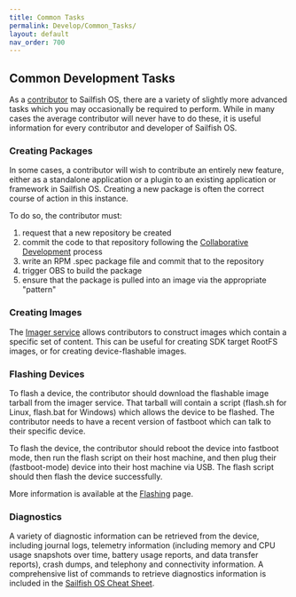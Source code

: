 ```yaml
---
title: Common Tasks
permalink: Develop/Common_Tasks/
layout: default
nav_order: 700
---
```


## Common Development Tasks

As a [contributor](/Develop/Collaborate) to Sailfish OS, there are a variety of slightly more advanced tasks which you may occasionally be required to perform. While in many cases the average contributor will never have to do these, it is useful information for every contributor and developer of Sailfish OS.

### Creating Packages

In some cases, a contributor will wish to contribute an entirely new feature, either as a standalone application or a plugin to an existing application or framework in Sailfish OS. Creating a new package is often the correct course of action in this instance.

To do so, the contributor must:

1.  request that a new repository be created
2.  commit the code to that repository following the [Collaborative Development](/Develop/Collaborate) process
3.  write an RPM .spec package file and commit that to the repository
4.  trigger OBS to build the package
5.  ensure that the package is pulled into an image via the appropriate "pattern"

### Creating Images

The [Imager service](/Services/Development/Image_Creator) allows contributors to construct images which contain a specific set of content. This can be useful for creating SDK target RootFS images, or for creating device-flashable images.

### Flashing Devices

To flash a device, the contributor should download the flashable image tarball from the imager service. That tarball will contain a script (flash.sh for Linux, flash.bat for Windows) which allows the device to be flashed. The contributor needs to have a recent version of fastboot which can talk to their specific device.

To flash the device, the contributor should reboot the device into fastboot mode, then run the flash script on their host machine, and then plug their (fastboot-mode) device into their host machine via USB. The flash script should then flash the device successfully.

More information is available at the [Flashing](/Develop/HW_Adaptation/Flashing) page.

### Diagnostics

A variety of diagnostic information can be retrieved from the device, including journal logs, telemetry information (including memory and CPU usage snapshots over time, battery usage reports, and data transfer reports), crash dumps, and telephony and connectivity information. A comprehensive list of commands to retrieve diagnostics information is included in the [Sailfish OS Cheat Sheet](/Reference/Sailfish_OS_Cheat_Sheet).

